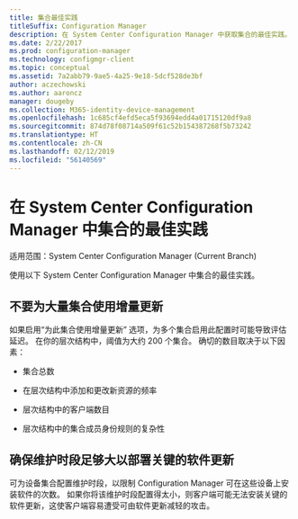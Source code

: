 ```yaml
---
title: 集合最佳实践
titleSuffix: Configuration Manager
description: 在 System Center Configuration Manager 中获取集合的最佳实践。
ms.date: 2/22/2017
ms.prod: configuration-manager
ms.technology: configmgr-client
ms.topic: conceptual
ms.assetid: 7a2abb79-9ae5-4a25-9e18-5dcf528de3bf
author: aczechowski
ms.author: aaroncz
manager: dougeby
ms.collection: M365-identity-device-management
ms.openlocfilehash: 1c685cf4efd5eca5f93694edd4a01715120df9a8
ms.sourcegitcommit: 874d78f08714a509f61c52b154387268f5b73242
ms.translationtype: HT
ms.contentlocale: zh-CN
ms.lasthandoff: 02/12/2019
ms.locfileid: "56140569"
---
```

# <a name="best-practices-for-collections-in-system-center-configuration-manager"></a>在 System Center Configuration Manager 中集合的最佳实践

适用范围：System Center Configuration Manager (Current Branch)

使用以下 System Center Configuration Manager 中集合的最佳实践。  

## <a name="do-not-use-incremental-updates-for-a-large-number-of-collections"></a>不要为大量集合使用增量更新  
 如果启用“为此集合使用增量更新”  选项，为多个集合启用此配置时可能导致评估延迟。 在你的层次结构中，阈值为大约 200 个集合。 确切的数目取决于以下因素：  

-   集合总数  

-   在层次结构中添加和更改新资源的频率  

-   层次结构中的客户端数目  

-   层次结构中的集合成员身份规则的复杂性  

## <a name="make-sure-that-maintenance-windows-are-large-enough-to-deploy-critical-software-updates"></a>确保维护时段足够大以部署关键的软件更新  
 可为设备集合配置维护时段，以限制 Configuration Manager 可在这些设备上安装软件的次数。 如果你将该维护时段配置得太小，则客户端可能无法安装关键的软件更新，这使客户端容易遭受可由软件更新减轻的攻击。  
